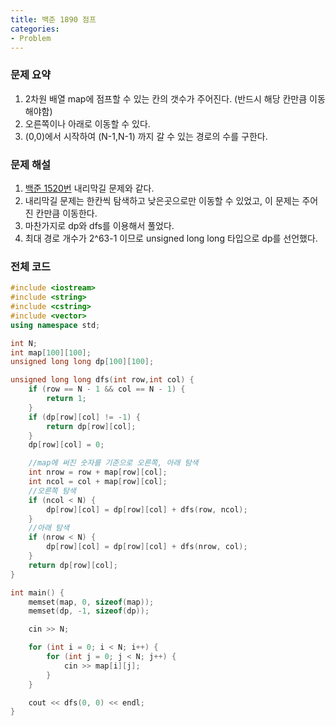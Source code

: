 ```yaml
---
title: 백준 1890 점프
categories:
- Problem
---
```

### 문제 요약

1. 2차원 배열 map에 점프할 수 있는 칸의 갯수가 주어진다. (반드시 해당 칸만큼 이동해야함)
2. 오른쪽이나 아래로 이동할 수 있다.
3. (0,0)에서 시작하여 (N-1,N-1) 까지 갈 수 있는 경로의 수를 구한다.

### 문제 해설

1. [백준 1520번](https://jae464.github.io/problem/2/) 내리막길 문제와 같다.
2. 내리막길 문제는 한칸씩 탐색하고 낮은곳으로만 이동할 수 있었고, 이 문제는 주어진 칸만큼 이동한다.
3. 마찬가지로 dp와 dfs를 이용해서 풀었다.
4. 최대 경로 개수가 2^63-1 이므로 unsigned long long 타입으로 dp를 선언했다.

### 전체 코드

```cpp
#include <iostream>
#include <string>
#include <cstring>
#include <vector>
using namespace std;

int N;
int map[100][100];
unsigned long long dp[100][100];

unsigned long long dfs(int row,int col) {
	if (row == N - 1 && col == N - 1) {
		return 1;
	}
	if (dp[row][col] != -1) {
		return dp[row][col];
	}
	dp[row][col] = 0;

	//map에 써진 숫자를 기준으로 오른쪽, 아래 탐색
	int nrow = row + map[row][col];
	int ncol = col + map[row][col];
	//오른쪽 탐색
	if (ncol < N) {
		dp[row][col] = dp[row][col] + dfs(row, ncol);
	}
	//아래 탐색
	if (nrow < N) {
		dp[row][col] = dp[row][col] + dfs(nrow, col);
	}
	return dp[row][col];
}

int main() {
	memset(map, 0, sizeof(map));
	memset(dp, -1, sizeof(dp));

	cin >> N;

	for (int i = 0; i < N; i++) {
		for (int j = 0; j < N; j++) {
			cin >> map[i][j];
		}
	}

	cout << dfs(0, 0) << endl;
}
```